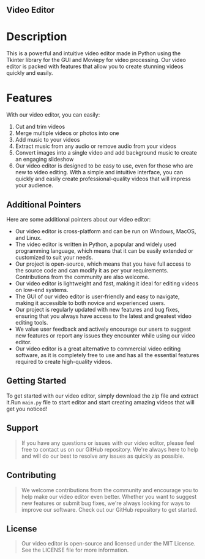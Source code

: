 ## Video Editor
# Description
This is a powerful and intuitive video editor made in Python using the Tkinter library for the GUI and Moviepy for video processing. Our video editor is packed with features that allow you to create stunning videos quickly and easily.

# Features
With our video editor, you can easily:

1) Cut and trim videos
2) Merge multiple videos or photos into one
3) Add music to your videos
4) Extract music from any audio or remove audio from your videos
5) Convert images into a single video and add background music to create an engaging slideshow
6) Our video editor is designed to be easy to use, even for those who are new to video editing. With a simple and intuitive interface, you can quickly and easily create professional-quality videos that will impress your audience.

## Additional Pointers
Here are some additional pointers about our video editor:

- Our video editor is cross-platform and can be run on Windows, MacOS, and Linux.
- The video editor is written in Python, a popular and widely used programming language, which means that it can be easily extended or customized to suit your needs.
- Our project is open-source, which means that you have full access to the source code and can modify it as per your requirements. Contributions from the community are also welcome.
- Our video editor is lightweight and fast, making it ideal for editing videos on low-end systems.
- The GUI of our video editor is user-friendly and easy to navigate, making it accessible to both novice and experienced users.
- Our project is regularly updated with new features and bug fixes, ensuring that you always have access to the latest and greatest video editing tools.
- We value user feedback and actively encourage our users to suggest new features or report any issues they encounter while using our video editor.
- Our video editor is a great alternative to commercial video editing software, as it is completely free to use and has all the essential features required to create high-quality videos.

## Getting Started
To get started with our video editor, simply download the zip file and extract it.Run `main.py` file to start editor and start creating amazing videos that will get you noticed!

## Support
> If you have any questions or issues with our video editor, please feel free to contact us on our GitHub repository. We're always here to help and will do our best to resolve any issues as quickly as possible.

## Contributing
> We welcome contributions from the community and encourage you to help make our video editor even better. Whether you want to suggest new features or submit bug fixes, we're always looking for ways to improve our software. Check out our GitHub repository to get started.

## License
> Our video editor is open-source and licensed under the MIT License. See the LICENSE file for more information.
